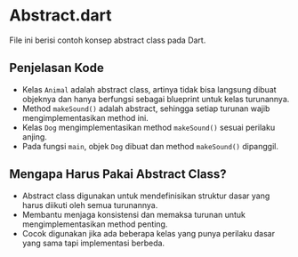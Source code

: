 # Abstract.dart

File ini berisi contoh konsep abstract class pada Dart.

## Penjelasan Kode
- Kelas `Animal` adalah abstract class, artinya tidak bisa langsung dibuat objeknya dan hanya berfungsi sebagai blueprint untuk kelas turunannya.
- Method `makeSound()` adalah abstract, sehingga setiap turunan wajib mengimplementasikan method ini.
- Kelas `Dog` mengimplementasikan method `makeSound()` sesuai perilaku anjing.
- Pada fungsi `main`, objek `Dog` dibuat dan method `makeSound()` dipanggil.

## Mengapa Harus Pakai Abstract Class?
- Abstract class digunakan untuk mendefinisikan struktur dasar yang harus diikuti oleh semua turunannya.
- Membantu menjaga konsistensi dan memaksa turunan untuk mengimplementasikan method penting.
- Cocok digunakan jika ada beberapa kelas yang punya perilaku dasar yang sama tapi implementasi berbeda.
